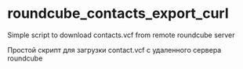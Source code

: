 # roundcube_contacts_export_curl
Simple script to download contacts.vcf from remote roundcube server

Простой скрипт для загрузки contact.vcf с удаленного сервера roundcube
